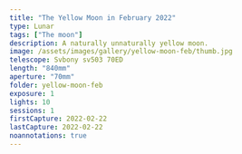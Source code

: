 ```yaml
---
title: "The Yellow Moon in February 2022"
type: Lunar
tags: ["The moon"]
description: A naturally unnaturally yellow moon.
image: /assets/images/gallery/yellow-moon-feb/thumb.jpg
telescope: Svbony sv503 70ED
length: "840mm"
aperture: "70mm"
folder: yellow-moon-feb
exposure: 1
lights: 10
sessions: 1
firstCapture: 2022-02-22 
lastCapture: 2022-02-22
noannotations: true
---
```

